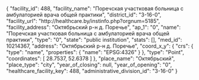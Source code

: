 {
    "facility_id": 488,
    "facility_name": "Поречская участковая больница с амбулаторией врача общей практики",
    "district_id": "3-16-0",
    "facility_url": "http:\/\/healthcare.by\/instinfo.php?orgnum=5185",
    "facility_address": "Октябрьский р-н д. Поречье",
    "ap_1": "0",
    "name": "Поречская участковая больница с амбулаторией врача общей практики",
    "type": "0",
    "state": "public institution",
    "stats": [],
    "med_id": 10214367,
    "address": "Октябрьский р-н д. Поречье",
    "coord_x_y": {
        "crs": {
            "type": "name",
            "properties": {
                "name": "EPSG:4326"
            }
        },
        "type": "Point",
        "coordinates": [
            28.7537,
            52.6378
        ]
    },
    "place_name": "Октябрьский",
    "place_type": "city",
    "year_of_closing": null,
    "year_of_opening": "0",
    "healthcare_facility_key": 488,
    "administrative_division_id": "3-16-0"
}